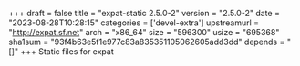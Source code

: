 +++
draft = false
title = "expat-static 2.5.0-2"
version = "2.5.0-2"
date = "2023-08-28T10:28:15"
categories = ['devel-extra']
upstreamurl = "http://expat.sf.net"
arch = "x86_64"
size = "596300"
usize = "695368"
sha1sum = "93f4b63e5f1e977c83a835351105062605add3dd"
depends = "[]"
+++
Static files for expat